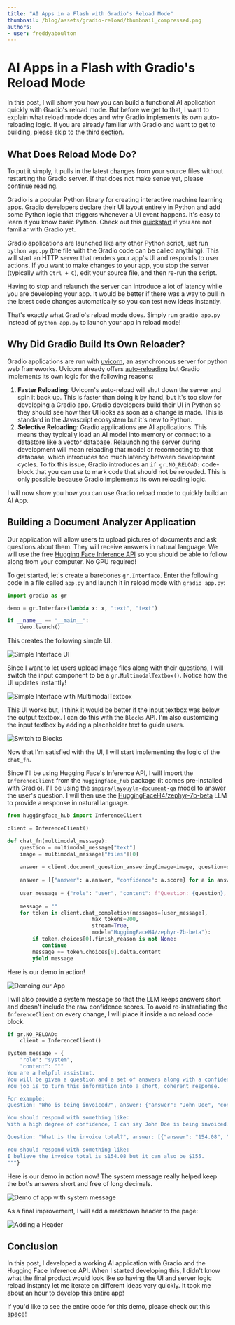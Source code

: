 ```yaml
---
title: "AI Apps in a Flash with Gradio's Reload Mode"
thumbnail: /blog/assets/gradio-reload/thumbnail_compressed.png
authors:
- user: freddyaboulton
---
```


# AI Apps in a Flash with Gradio's Reload Mode

In this post, I will show you how you can build a functional AI application quickly with Gradio's reload mode. But before we get to that, I want to explain what reload mode does and why Gradio implements its own auto-reloading logic. If you are already familiar with Gradio and want to get to building, please skip to the third [section](#building-a-document-analyzer-application).

## What Does Reload Mode Do?

To put it simply, it pulls in the latest changes from your source files without restarting the Gradio server. If that does not make sense yet, please continue reading.

Gradio is a popular Python library for creating interactive machine learning apps.
Gradio developers declare their UI layout entirely in Python and add some Python logic that triggers whenever a UI event happens. It's easy to learn if you know basic Python. Check out this [quickstart](https://www.gradio.app/guides/quickstart) if you are not familiar with Gradio yet.

Gradio applications are launched like any other Python script, just run `python app.py` (the file with the Gradio code can be called anything). This will start an HTTP server that renders your app's UI and responds to user actions. If you want to make changes to your app, you stop the server (typically with `Ctrl + C`), edit your source file, and then re-run the script.

Having to stop and relaunch the server can introduce a lot of latency while you are developing your app. It would be better if there was a way to pull in the latest code changes automatically so you can test new ideas instantly.

That's exactly what Gradio's reload mode does. Simply run `gradio app.py` instead of `python app.py` to launch your app in reload mode!

## Why Did Gradio Build Its Own Reloader?

Gradio applications are run with [uvicorn](https://www.uvicorn.org/), an asynchronous server for python web frameworks. Uvicorn already offers [auto-reloading](https://www.uvicorn.org/) but Gradio implements its own logic for the following reasons:

1. **Faster Reloading**: Uvicorn's auto-reload will shut down the server and spin it back up. This is faster than doing it by hand, but it's too slow for developing a Gradio app. Gradio developers build their UI in Python so they should see how ther UI looks as soon as a change is made. This is standard in the Javascript ecosystem but it's new to Python. 
2. **Selective Reloading**: Gradio applications are AI applications. This means they typically load an AI model into memory or connect to a datastore like a vector database. Relaunching the server during development will mean reloading that model or reconnecting to that database, which introduces too much latency between development cycles. To fix this issue, Gradio introduces an `if gr.NO_RELOAD:` code-block that you can use to mark code that should not be reloaded. This is only possible because Gradio implements its own reloading logic.

I will now show you how you can use Gradio reload mode to quickly build an AI App. 

## Building a Document Analyzer Application

Our application will allow users to upload pictures of documents and ask questions about them. They will receive answers in natural language. We will use the free [Hugging Face Inference API](https://huggingface.co/docs/huggingface_hub/guides/inference) so you should be able to follow along from your computer. No GPU required!

To get started, let's create a barebones `gr.Interface`. Enter the following code in a file called `app.py` and launch it in reload mode with `gradio app.py`:

```python
import gradio as gr

demo = gr.Interface(lambda x: x, "text", "text")

if __name__ == "__main__":
    demo.launch()
```

This creates the following simple UI.

![Simple Interface UI](https://huggingface.co/datasets/huggingface/documentation-images/resolve/main/gradio-reload/starting-demo.png)

Since I want to let users upload image files along with their questions, I will switch the input component to be a `gr.MultimodalTextbox()`. Notice how the UI updates instantly!


![Simple Interface with MultimodalTextbox](https://huggingface.co/datasets/huggingface/documentation-images/resolve/main/gradio-reload/change_to_multimodal_tb.gif)

This UI works but, I think it would be better if the input textbox was below the output textbox. I can do this with the `Blocks` API. I'm also customizing the input textbox by adding a placeholder text to guide users.


![Switch to Blocks](https://huggingface.co/datasets/huggingface/documentation-images/resolve/main/gradio-reload/switch_to_blocks.gif)


Now that I'm satisfied with the UI, I will start implementing the logic of the `chat_fn`.

Since I'll be using Hugging Face's Inference API, I will import the `InferenceClient` from the `huggingface_hub` package (it comes pre-installed with Gradio). I'll be using the [`impira/layouylm-document-qa`](https://huggingface.co/impira/layoutlm-document-qa) model to answer the user's question. I will then use the [HuggingFaceH4/zephyr-7b-beta](https://huggingface.co/HuggingFaceH4/zephyr-7b-beta) LLM to provide a response in natural language.


```python
from huggingface_hub import InferenceClient

client = InferenceClient()

def chat_fn(multimodal_message):
    question = multimodal_message["text"]
    image = multimodal_message["files"][0]
    
    answer = client.document_question_answering(image=image, question=question, model="impira/layoutlm-document-qa")
    
    answer = [{"answer": a.answer, "confidence": a.score} for a in answer]
   
    user_message = {"role": "user", "content": f"Question: {question}, answer: {answer}"}
   
    message = ""
    for token in client.chat_completion(messages=[user_message],
                           max_tokens=200, 
                           stream=True,
                           model="HuggingFaceH4/zephyr-7b-beta"):
        if token.choices[0].finish_reason is not None:
           continue
        message += token.choices[0].delta.content
        yield message
```


Here is our demo in action!

![Demoing our App](https://huggingface.co/datasets/huggingface/documentation-images/resolve/main/gradio-reload/demo_1.gif?download=true)


I will also provide a system message so that the LLM keeps answers short and doesn't include the raw confidence scores. To avoid re-instantiating the `InferenceClient` on every change, I will place it inside a no reload code block.

```python
if gr.NO_RELOAD:
    client = InferenceClient()

system_message = {
    "role": "system",
    "content": """
You are a helpful assistant.
You will be given a question and a set of answers along with a confidence score between 0 and 1 for each answer.
You job is to turn this information into a short, coherent response.

For example:
Question: "Who is being invoiced?", answer: {"answer": "John Doe", "confidence": 0.98}

You should respond with something like:
With a high degree of confidence, I can say John Doe is being invoiced.

Question: "What is the invoice total?", answer: [{"answer": "154.08", "confidence": 0.75}, {"answer": "155", "confidence": 0.25}

You should respond with something like:
I believe the invoice total is $154.08 but it can also be $155.
"""}
```

Here is our demo in action now! The system message really helped keep the bot's answers short and free of long decimals.

![Demo of app with system message](https://huggingface.co/datasets/huggingface/documentation-images/resolve/main/gradio-reload/demo_3.gif)

As a final improvement, I will add a markdown header to the page:

![Adding a Header](https://huggingface.co/datasets/huggingface/documentation-images/resolve/main/gradio-reload/add_a_header.gif)


## Conclusion

In this post, I developed a working AI application with Gradio and the Hugging Face Inference API. When I started developing this, I didn't know what the final product would look like so having the UI and server logic reload instanty let me iterate on different ideas very quickly. It took me about an hour to develop this entire app!

If you'd like to see the entire code for this demo, please check out this [space](https://huggingface.co/spaces/freddyaboulton/document-analyzer/settings)!
